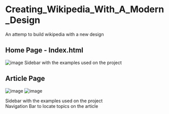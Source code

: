 # Creating_Wikipedia_With_A_Modern_Design
An attemp to build wikipedia with a new design

## Home Page - Index.html
![image](https://github.com/user-attachments/assets/36b3ad6e-3153-4b5c-a072-7fbb02cf8791)
Sidebar with the examples used on the project

## Article Page 
![image](https://github.com/user-attachments/assets/d90c20f4-1dc0-4f91-8922-6fad8dfcbca5)
![image](https://github.com/user-attachments/assets/c16e696b-45f5-4252-9c93-6c9b75f78f4d)

Sidebar with the examples used on the project <br/>
Navigation Bar to locate topics on the article
